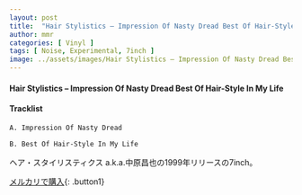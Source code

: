 ```yaml
---
layout: post
title:  "Hair Stylistics – Impression Of Nasty Dread Best Of Hair-Style In My Life"
author: mmr
categories: [ Vinyl ]
tags: [ Noise, Experimental, 7inch ]
image: ../assets/images/Hair Stylistics – Impression Of Nasty Dread Best Of Hair-Style In My Life.jpg
---
```


#### Hair Stylistics – Impression Of Nasty Dread Best Of Hair-Style In My Life

#### Tracklist
```md
A. Impression Of Nasty Dread

B. Best Of Hair-Style In My Life
```

ヘア・スタイリスティクス a.k.a.中原昌也の1999年リリースの7inch。

[メルカリで購入](https://jp.mercari.com/item/m53844058180?afid=6142608987){: .button1}

